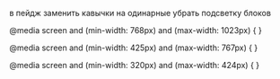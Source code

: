 в пейдж заменить кавычки на одинарные
убрать подсветку блоков


@media screen and (min-width: 768px) and (max-width: 1023px) {
}

@media screen and (min-width: 425px) and (max-width: 767px) {
}

@media screen and (min-width: 320px) and (max-width: 424px) {
}


